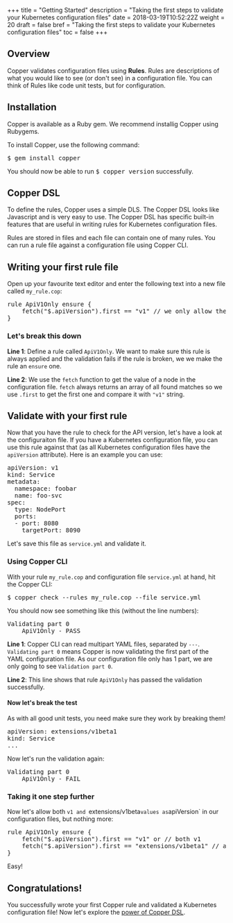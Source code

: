 +++
title = "Getting Started"
description = "Taking the first steps to validate your Kubernetes configuration files"
date = 2018-03-19T10:52:22Z
weight = 20
draft = false
bref = "Taking the first steps to validate your Kubernetes configuration files"
toc = false
+++

## Overview

Copper validates configuration files using **Rules**. Rules are descriptions of what you would like to see (or don't see) in a configuration file. You can think of Rules like code unit tests, but for configuration.

## Installation
Copper is available as a Ruby gem. We recommend installig Copper using Rubygems.

To install Copper, use the following command:

<kbd>
$ gem install copper
</kbd>

You should now be able to run <kbd>$ copper version</kbd> successfully.

## Copper DSL

To define the rules, Copper uses a simple DLS. The Copper DSL looks like Javascript and is very easy to use. The Copper DSL has specific built-in features that are useful in writing rules for Kubernetes configuration files.

Rules are stored in files and each file can contain one of many rules. You can run a rule file against a configuration file using Copper CLI.

## Writing your first rule file

Open up your favourite text editor and enter the following text into a new file called `my_rule.cop`:

<pre class="prettyprint linenums">
rule ApiV1Only ensure {
	fetch("$.apiVersion").first == "v1" // we only allow the use of v1 API functions
}
</pre>

### Let's break this down

**Line 1**: Define a rule called `ApiV1Only`. We want to make sure this rule is always applied and the validation fails if the rule is broken, we we make the rule an `ensure` one.

**Line 2**: We use the `fetch` function to get the value of a node in the configuration file. `fetch` always returns an array of all found matches so we use `.first` to get the first one and compare it with `"v1"` string.

## Validate with your first rule

Now that you have the rule to check for the API version, let's have a look at the configuraiton file. If you have a Kubernetes configuration file, you can use this rule against that (as all Kubernetes configuration files have the `apiVersion` attribute). Here is an example you can use:

<pre class="prettyprint">
apiVersion: v1
kind: Service
metadata:
  namespace: foobar
  name: foo-svc
spec:
  type: NodePort
  ports:
  - port: 8080
    targetPort: 8090
</pre>

Let's save this file as `service.yml` and validate it.

### Using Copper CLI

With your rule `my_rule.cop` and configuration file `service.yml` at hand, hit the Copper CLI:

<kbd>
$ copper check --rules my_rule.cop --file service.yml
</kbd>

You should now see something like this (without the line numbers):

<pre class="prettyprint linenums">
Validating part 0
    ApiV1Only - PASS
</pre>

**Line 1**: Copper CLI can read multipart YAML files, separated by `---`. `Validating part 0` means Copper is now validating the first part of the YAML configuration file. As our configuration file only has 1 part, we are only going to see `Validation part 0`.

**Line 2**: This line shows that rule `ApiV1Only` has passed the validation successfully.

#### Now let's break the test
As with all good unit tests, you need make sure they work by breaking them!

<pre class="prettyprint">
apiVersion: extensions/v1beta1
kind: Service
...
</pre>

Now let's run the validation again:

<pre class="prettyprint">
Validating part 0
    ApiV1Only - FAIL
</pre>

### Taking it one step further
Now let's allow both `v1 and `extensions/v1beta` values as `apiVersion` in our configuration files, but nothing more:

<pre class="prettyprint linenums">
rule ApiV1Only ensure {
	fetch("$.apiVersion").first == "v1" or // both v1
	fetch("$.apiVersion").first == "extensions/v1beta1" // and v1beta are allowed
}
</pre>

Easy!

## Congratulations!
You successfully wrote your first Copper rule and validated a Kubernetes configuration file! Now let's explore the <a href="/docs/copper-dsl">power of Copper DSL</a>.
